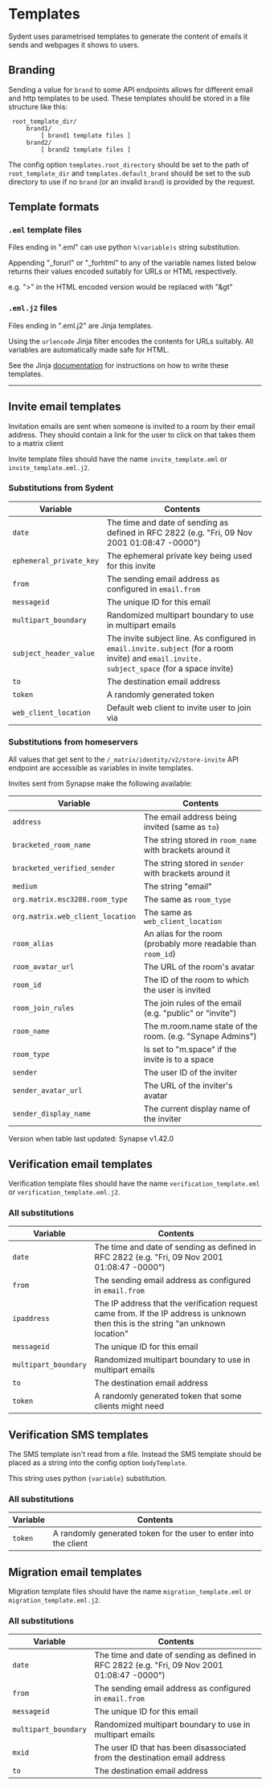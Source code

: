 # Templates

Sydent uses parametrised templates to generate the content of emails it
sends and webpages it shows to users.

## Branding

Sending a value for `brand` to some API endpoints allows for different
email and http templates to be used. These templates should be stored
in a file structure like this:

```
 root_template_dir/
     brand1/
         [ brand1 template files ]
     brand2/
         [ brand2 template files ]
```

The config option `templates.root_directory` should be set to the path
of `root_template_dir` and `templates.default_brand` should be set to
the sub directory to use if no `brand` (or an invalid `brand`) is provided
by the request.

## Template formats

### `.eml` template files

Files ending in ".eml" can use python `%(variable)s` string substitution.

Appending "_forurl" or "_forhtml" to any of the variable names listed below
returns their values encoded suitably for URLs or HTML respectively.

e.g. ">" in the HTML encoded version would be replaced with "&gt"

### `.eml.j2` files

Files ending in ".eml.j2" are Jinja templates. 

Using the `urlencode` Jinja filter encodes the contents for URLs suitably.
All variables are automatically made safe for HTML.

See the Jinja [documentation](https://jinja.palletsprojects.com/en/3.0.x/templates/#variables)
for instructions on how to write these templates.

---


## Invite email templates 

Invitation emails are sent when someone is invited to a room by their
email address. They should contain a link for the user to click on
that takes them to a matrix client

Invite template files should have the name `invite_template.eml` or
`invite_template.eml.j2`.

### Substitutions from Sydent

Variable                | Contents 
-----------             | -------- 
`date`                  | The time and date of sending as defined in RFC 2822 (e.g. "Fri, 09 Nov 2001 01:08:47 -0000") 
`ephemeral_private_key` | The ephemeral private key being used for this invite
`from`                  | The sending email address as configured in `email.from`
`messageid`             | The unique ID for this email 
`multipart_boundary`    | Randomized multipart boundary to use in multipart emails
`subject_header_value`  | The invite subject line. As configured in `email.invite.subject` (for a room invite) and `email.invite. subject_space` (for a space invite)
`to`                    | The destination email address 
`token`                 | A randomly generated token 
`web_client_location`   | Default web client to invite user to join via

### Substitutions from homeservers

All values that get sent to the `/_matrix/identity/v2/store-invite` API 
endpoint are accessible as variables in invite templates.

Invites sent from Synapse make the following available:

Variable                | Contents 
-----------             | -------- 
`address`               | The email address being invited (same as `to`)
`bracketed_room_name`   | The string stored in `room_name` with brackets around it
`bracketed_verified_sender`      | The string stored in `sender` with brackets around it
`medium`                | The string "email"
`org.matrix.msc3288.room_type`   | The same as `room_type`
`org.matrix.web_client_location` | The same as `web_client_location`
`room_alias`            | An alias for the room (probably more readable than `room_id`)
`room_avatar_url`       | The URL of the room's avatar
`room_id`               | The ID of the room to which the user is invited
`room_join_rules`       | The join rules of the email (e.g. "public" or "invite")
`room_name`             | The m.room.name state of the room. (e.g. "Synape Admins")
`room_type`             | Is set to "m.space" if the invite is to a space
`sender`                | The user ID of the inviter
`sender_avatar_url`     | The URL of the inviter's avatar
`sender_display_name`   | The current display name of the inviter

Version when table last updated: Synapse v1.42.0


## Verification email templates

Verification template files should have the name `verification_template.eml` or
`verification_template.eml.j2`.

### All substitutions

Variable                | Contents 
-----------             | -------- 
`date`                  | The time and date of sending as defined in RFC 2822 (e.g. "Fri, 09 Nov 2001 01:08:47 -0000") 
`from`                  | The sending email address as configured in `email.from`
`ipaddress`             | The IP address that the verification request came from. If the IP address is unknown then this is the string "an unknown location"
`messageid`             | The unique ID for this email 
`multipart_boundary`    | Randomized multipart boundary to use in multipart emails
`to`                    | The destination email address 
`token`                 | A randomly generated token that some clients might need


## Verification SMS templates

The SMS template isn't read from a file. Instead the SMS template
should be placed as a string into the config option `bodyTemplate`.

This string uses python `{variable}` substitution.

### All substitutions

Variable    | Contents 
----------- | -------- 
`token`     | A randomly generated token for the user to enter into the client


## Migration email templates

Migration template files should have the name `migration_template.eml` or
`migration_template.eml.j2`.

### All substitutions

Variable                | Contents 
-----------             | -------- 
`date`                  | The time and date of sending as defined in RFC 2822 (e.g. "Fri, 09 Nov 2001 01:08:47 -0000") 
`from`                  | The sending email address as configured in `email.from`
`messageid`             | The unique ID for this email 
`multipart_boundary`    | Randomized multipart boundary to use in multipart emails
`mxid`                  | The user ID that has been disassociated from the destination email address
`to`                    | The destination email address 
